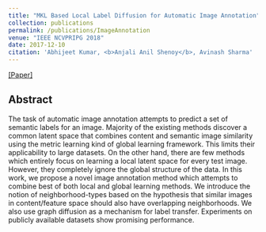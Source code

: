 ```yaml
---
title: "MKL Based Local Label Diffusion for Automatic Image Annotation"
collection: publications
permalink: /publications/ImageAnnotation
venue: "IEEE NCVPRIPG 2018"
date: 2017-12-10
citation: 'Abhijeet Kumar, <b>Anjali Anil Shenoy</b>, Avinash Sharma'
---
```

[[Paper]](https://anjalishenoy.github.io/files/ImageAnnotation.pdf)


## Abstract
The task of automatic image annotation attempts to predict a set of semantic labels for an image. Majority of the existing methods discover a common latent space that combines content and semantic image similarity using the metric learning kind of global learning framework. This limits their applicability to large datasets. On the other hand, there are few methods which entirely focus on learning a local latent space for every test image. However, they completely ignore the global structure of the data. In this work, we propose a novel image annotation method which attempts to combine best of both local and global
learning methods. We introduce the notion of neighborhood-types based on the hypothesis that similar images in content/feature space should also have overlapping neighborhoods. We also use graph diffusion as a mechanism for label transfer. Experiments on publicly available datasets show promising performance.
